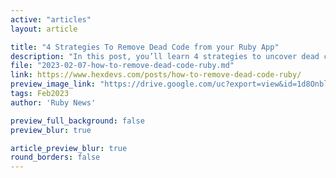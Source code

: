 ```yaml
---
active: "articles"
layout: article

title: "4 Strategies To Remove Dead Code from your Ruby App"
description: "In this post, you’ll learn 4 strategies to uncover dead code and delete it with total confidence from your Ruby application."
file: "2023-02-07-how-to-remove-dead-code-ruby.md"
link: https://www.hexdevs.com/posts/how-to-remove-dead-code-ruby/ 
preview_image_link: "https://drive.google.com/uc?export=view&id=1d8Onbl9y6H6Zjb8rwfKbGe_Rd4APOgni"
tags: Feb2023
author: 'Ruby News'

preview_full_background: false
preview_blur: true

article_preview_blur: true
round_borders: false
---
```

